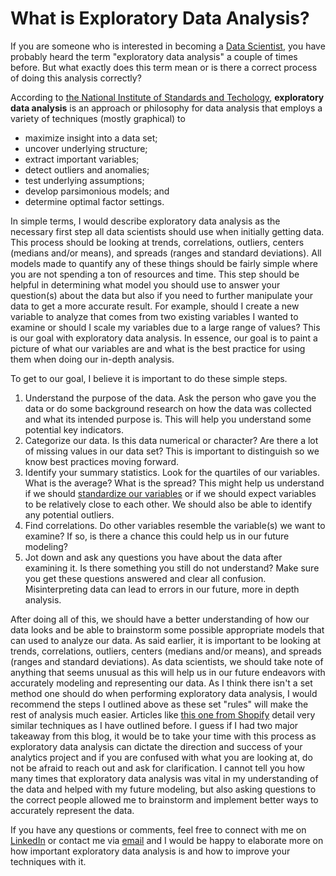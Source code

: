 # What is Exploratory Data Analysis?

If you are someone who is interested in becoming a [Data Scientist](https://ericwarren9.github.io/2023/08/22/First-Blog-Post.html), you have probably heard the term "exploratory data analysis" a couple of times before. But what exactly does this term mean or is there a correct process of doing this analysis correctly?

According to [the National Institute of Standards and Techology](https://www.itl.nist.gov/div898/handbook/eda/section1/eda11.htm), **exploratory data analysis** is an approach or philosophy for data analysis that employs a variety of techniques (mostly graphical) to

* maximize insight into a data set;
* uncover underlying structure;
* extract important variables;
* detect outliers and anomalies;
* test underlying assumptions;
* develop parsimonious models; and
* determine optimal factor settings.

In simple terms, I would describe exploratory data analysis as the necessary first step all data scientists should use when initially getting data. This process should be looking at trends, correlations, outliers, centers (medians and/or means), and spreads (ranges and standard deviations). All models made to quantify any of these things should be fairly simple where you are not spending a ton of resources and time. This step should be helpful in determining what model you should use to answer your question(s) about the data but also if you need to further manipulate your data to get a more accurate result. For example, should I create a new variable to analyze that comes from two existing variables I wanted to examine or should I scale my variables due to a large range of values? This is our goal with exploratory data analysis. In essence, our goal is to paint a picture of what our variables are and what is the best practice for using them when doing our in-depth analysis.

To get to our goal, I believe it is important to do these simple steps.

1. Understand the purpose of the data. Ask the person who gave you the data or do some background research on how the data was collected and what its intended purpose is. This will help you understand some potential key indicators.
2. Categorize our data. Is this data numerical or character? Are there a lot of missing values in our data set? This is important to distinguish so we know best practices moving forward.
3. Identify your summary statistics. Look for the quartiles of our variables. What is the average? What is the spread? This might help us understand if we should [standardize our variables](https://www.statlect.com/fundamentals-of-statistics/linear-regression-with-standardized-variables#:~:text=A%20variable%20is%20standardized%20by,mean%20and%20unit%20standard%20deviation.) or if we should expect variables to be relatively close to each other. We should also be able to identify any potential outliers.
4. Find correlations. Do other variables resemble the variable(s) we want to examine? If so, is there a chance this could help us in our future modeling?
5. Jot down and ask any questions you have about the data after examining it. Is there something you still do not understand? Make sure you get these questions answered and clear all confusion. Misinterpreting data can lead to errors in our future, more in depth analysis.

After doing all of this, we should have a better understanding of how our data looks and be able to brainstorm some possible appropriate models that can used to analyze our data. As said earlier, it is important to be looking at trends, correlations, outliers, centers (medians and/or means), and spreads (ranges and standard deviations). As data scientists, we should take note of anything that seems unusual as this will help us in our future endeavors with accurately modeling and representing our data. As I think there isn't a set method one should do when performing exploratory data analysis, I would recommend the steps I outlined above as these set "rules" will make the rest of analysis much easier. Articles like [this one from Shopify](https://shopify.engineering/conducting-exploratory-data-analysis) detail very similar techniques as I have outlined before. I guess if I had two major takeaway from this blog, it would be to take your time with this process as exploratory data analysis can dictate the direction and success of your analytics project and if you are confused with what you are looking at, do not be afraid to reach out and ask for clarification. I cannot tell you how many times that exploratory data analysis was vital in my understanding of the data and helped with my future modeling, but also asking questions to the correct people allowed me to brainstorm and implement better ways to accurately represent the data.

If you have any questions or comments, feel free to connect with me on [LinkedIn](https://www.linkedin.com/in/eric-warren-960037203/) or contact me via [email](mailto:ericwarren09@yahoo.com) and I would be happy to elaborate more on how important exploratory data analysis is and how to improve your techniques with it.
